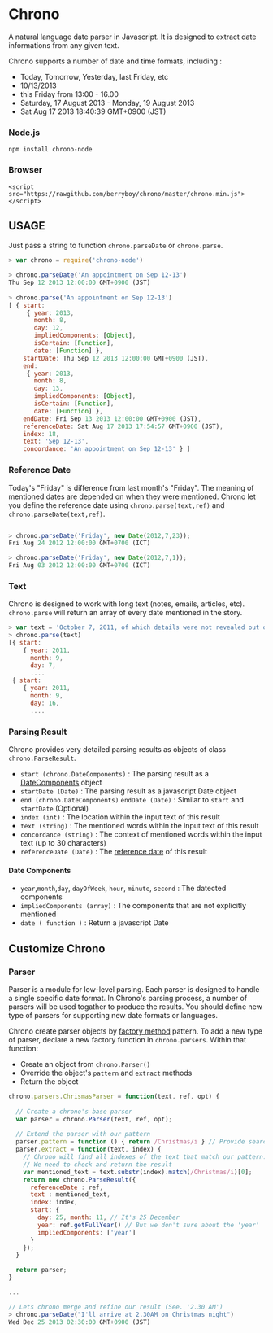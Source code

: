 Chrono
======

A natural language date parser in Javascript. It is designed to extract date informations from any given text. 

Chrono supports a number of date and time formats, including :

* Today, Tomorrow, Yesterday, last Friday, etc
* 10/13/2013
* this Friday from 13:00 - 16.00
* Saturday, 17 August 2013 - Monday, 19 August 2013
* Sat Aug 17 2013 18:40:39 GMT+0900 (JST)

### Node.js 

    npm install chrono-node

### Browser

    <script src="https://rawgithub.com/berryboy/chrono/master/chrono.min.js"></script>

## USAGE

Just pass a string to function `chrono.parseDate` or `chrono.parse`. 

```javascript
> var chrono = require('chrono-node')

> chrono.parseDate('An appointment on Sep 12-13') 
Thu Sep 12 2013 12:00:00 GMT+0900 (JST)
    
> chrono.parse('An appointment on Sep 12-13')    
[ { start: 
     { year: 2013,
       month: 8,
       day: 12,
       impliedComponents: [Object],
       isCertain: [Function],
       date: [Function] },
    startDate: Thu Sep 12 2013 12:00:00 GMT+0900 (JST),
    end: 
     { year: 2013,
       month: 8,
       day: 13,
       impliedComponents: [Object],
       isCertain: [Function],
       date: [Function] },
    endDate: Fri Sep 13 2013 12:00:00 GMT+0900 (JST),
    referenceDate: Sat Aug 17 2013 17:54:57 GMT+0900 (JST),
    index: 18,
    text: 'Sep 12-13',
    concordance: 'An appointment on Sep 12-13' } ]
```

### Reference Date

Today's "Friday" is difference from last month's "Friday". 
The meaning of mentioned dates are depended on when they were mentioned. 
Chrono let you define the reference date using `chrono.parse(text,ref)` and `chrono.parseDate(text,ref)`.    

```javascript

> chrono.parseDate('Friday', new Date(2012,7,23)); 
Fri Aug 24 2012 12:00:00 GMT+0700 (ICT)

> chrono.parseDate('Friday', new Date(2012,7,1)); 
Fri Aug 03 2012 12:00:00 GMT+0700 (ICT)
```

### Text 

Chrono is designed to work with long text (notes, emails, articles, etc). 
`chrono.parse` will return an array of every date mentioned in the story.

```javascript
> var text = 'October 7, 2011, of which details were not revealed out of respect to Jobs\'s family.[239] Apple announced on the same day that they had no plans for a public service, but were encouraging "well-wishers" to send their remembrance messages to an email address created to receive such messages.[240] Sunday, October 16, 2011'
> chrono.parse(text)
[{ start: 
    { year: 2011,
      month: 9,
      day: 7,
      ....
 { start: 
    { year: 2011,
      month: 9,
      day: 16,
      ....
```

### Parsing Result 

Chrono provides very detailed parsing results as objects of class `chrono.ParseResult`.

* `start (chrono.DateComponents)` : The parsing result as a [DateComponents](#date-components) object
* `startDate (Date)` : The parsing result as a javascript Date object
* `end (chrono.DateComponents)` `endDate (Date)` : Similar to `start` and `startDate` (Optional)
* `index (int)`   : The location within the input text of this result  
* `text (string)` : The mentioned words within the input text of this result 
* `concordance (string)` : The context of mentioned words within the input text (up to 30 characters)
* `referenceDate (Date)` : The [reference date](#reference-date) of this result

#### Date Components

* `year`,`month`,`day`, `dayOfWeek`, `hour`, `minute`, `second` : The datected components
* `impliedComponents (array)` : The components that are not explicitly mentioned 
* `date ( function )` : Return a javascript Date

## Customize Chrono

### Parser

Parser is a module for low-level parsing. Each parser is designed to handle a single specific date format.
In Chrono's parsing process, a number of parsers will be used togather to produce the results. 
You should define new type of parsers for supporting new date formats or languages.

Chrono create parser objects by [factory method](http://javascript.info/tutorial/factory-constructor-pattern) pattern.
To add a new type of parser, declare a new factory function in `chrono.parsers`. 
Within that function:

* Create an object from `chrono.Parser()` 
* Override the object's `pattern` and `extract` methods 
* Return the object

```javascript
chrono.parsers.ChrismasParser = function(text, ref, opt) {
  
  // Create a chrono's base parser
  var parser = chrono.Parser(text, ref, opt); 
  
  // Extend the parser with our pattern
  parser.pattern = function () { return /Christmas/i } // Provide search pattern
  parser.extract = function(text, index) { 
    // Chrono will find all indexes of the text that match our pattern.
    // We need to check and return the result 
    var mentioned_text = text.substr(index).match(/Christmas/i)[0];
    return new chrono.ParseResult({
      referenceDate : ref,
      text : mentioned_text,
      index: index,
      start: {
        day: 25, month: 11, // It's 25 December
        year: ref.getFullYear() // But we don't sure about the 'year' 
        impliedComponents: ['year'] 
      }
    });
  }

  return parser;
}

...

// Lets chrono merge and refine our result (See. '2.30 AM')
> chrono.parseDate("I'll arrive at 2.30AM on Christmas night")
Wed Dec 25 2013 02:30:00 GMT+0900 (JST)

```






